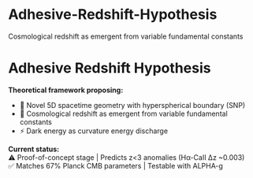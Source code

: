 # Adhesive-Redshift-Hypothesis
Cosmological redshift as emergent from variable fundamental constants  
# Adhesive Redshift Hypothesis 

**Theoretical framework proposing:**  
- 🌌 Novel 5D spacetime geometry with hyperspherical boundary (SNP)  
- 🔴 Cosmological redshift as emergent from variable fundamental constants  
- ⚡ Dark energy as curvature energy discharge  

**Current status:**  
⚠️ Proof-of-concept stage | Predicts z<3 anomalies (Hα-CaII Δz ~0.003)  
✅ Matches 67% Planck CMB parameters | Testable with ALPHA-g  

